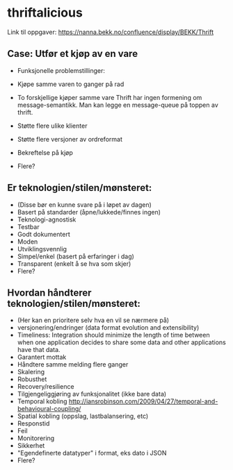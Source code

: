 thriftalicious
==============

Link til oppgaver: https://nanna.bekk.no/confluence/display/BEKK/Thrift

## Case: Utfør et kjøp av en vare
* Funksjonelle problemstillinger:
* Kjøpe samme varen to ganger på rad
* To forskjellige kjøper samme vare
  Thrift har ingen formening om message-semantikk. Man kan legge en message-queue på toppen av thrift. 

* Støtte flere ulike klienter
  
* Støtte flere versjoner av ordreformat
* Bekreftelse på kjøp
* Flere?


## Er teknologien/stilen/mønsteret:
* (Disse bør en kunne svare på i løpet av dagen)
* Basert på standarder (åpne/lukkede/finnes ingen)
* Teknologi-agnostisk 
* Testbar
* Godt dokumentert
* Moden
* Utviklingsvennlig
* Simpel/enkel (basert på erfaringer i dag)
* Transparent (enkelt å se hva som skjer)
* Flere?


## Hvordan håndterer teknologien/stilen/mønsteret:
* (Her kan en prioritere selv hva en vil se nærmere på)
* versjonering/endringer (data format evolution and extensibility)
* Timeliness: Integration should minimize the length of time between when one application decides to share some data and other applications have that data.
* Garantert mottak
* Håndtere samme melding flere ganger
* Skalering
* Robusthet
* Recovery/resilience
* Tilgjengeliggjøring av funksjonalitet (ikke bare data)
* Temporal kobling http://iansrobinson.com/2009/04/27/temporal-and-behavioural-coupling/
* Spatial kobling (oppslag, lastbalansering, etc)
* Responstid
* Feil
* Monitorering
* Sikkerhet
* "Egendefinerte datatyper" i format, eks dato i JSON
* Flere?

